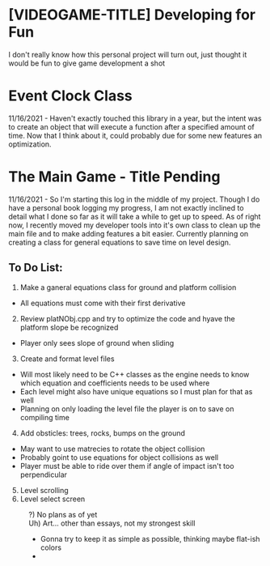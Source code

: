 # [VIDEOGAME-TITLE] Developing for Fun
I don't really know how this personal project will turn out, just thought it would be fun to give game development a shot

# Event Clock Class
11/16/2021 - Haven't exactly touched this library in a year, but the intent was to create an object that will execute a function after a specified amount of time. Now that I think about it, could probably due for some new features an optimization.

# The Main Game - Title Pending
11/16/2021 - So I'm starting this log in the middle of my project. Though I do have a personal book logging my progress, I am not exactly inclined to detail what I done so far as it will take a while to get up to speed.
As of right now, I recently moved my developer tools into it's own class to clean up the main file and to make adding features a bit easier. Currently planning on creating a class for general equations to save time on level design.

## To Do List:
1) Make a ganeral equations class for ground and platform collision
- All equations must come with their first derivative
2) Review platNObj.cpp and try to optimize the code and hyave the platform slope be recognized
- Player only sees slope of ground when sliding
3) Create and format level files
- Will most likely need to be C++ classes as the engine needs to know which equation and coefficients needs to be used where
- Each level might also have unique equations so I must plan for that as well
- Planning on only loading the level file the player is on to save on compiling time
4) Add obsticles: trees, rocks, bumps on the ground
- May want to use matrecies to rotate the object collision
- Probably goint to use equations for object collisions as well
- Player must be able to ride over them if angle of impact isn't too perpendicular
5) Level scrolling
6) Level select screen <br>
<dl>
  <dd>?) No plans as of yet<dd/>
  <dd>Uh) Art... other than essays, not my strongest skill<dd/>
<dl/>
<ul>
  <li>Gonna try to keep it as simple as possible, thinking maybe flat-ish colors<li/>
<ul/>
